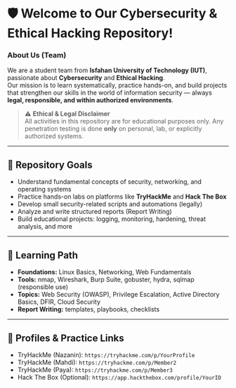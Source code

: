 # 🛡️ Welcome to Our Cybersecurity & Ethical Hacking Repository!

### About Us (Team)
We are a student team from **Isfahan University of Technology (IUT)**, passionate about **Cybersecurity** and **Ethical Hacking**.  
Our mission is to learn systematically, practice hands-on, and build projects that strengthen our skills in the world of information security — always **legal, responsible, and within authorized environments**.

> ⚠️ **Ethical & Legal Disclaimer**  
> All activities in this repository are for educational purposes only. Any penetration testing is done **only** on personal, lab, or explicitly authorized systems.

---

## 🎯 Repository Goals
- Understand fundamental concepts of security, networking, and operating systems  
- Practice hands-on labs on platforms like **TryHackMe** and **Hack The Box**  
- Develop small security-related scripts and automations (legally)  
- Analyze and write structured reports (Report Writing)  
- Build educational projects: logging, monitoring, hardening, threat analysis, and more  

---

## 🧭 Learning Path
- **Foundations:** Linux Basics, Networking, Web Fundamentals  
- **Tools:** nmap, Wireshark, Burp Suite, gobuster, hydra, sqlmap (responsible use)  
- **Topics:** Web Security (OWASP), Privilege Escalation, Active Directory Basics, DFIR, Cloud Security  
- **Report Writing:** templates, playbooks, checklists

---

## 🔗 Profiles & Practice Links
- TryHackMe (Nazanin): `https://tryhackme.com/p/YourProfile`  
- TryHackMe (Mahdi): `https://tryhackme.com/p/Member2`  
- TryHackMe (Paya): `https://tryhackme.com/p/Member3`  
- Hack The Box (Optional): `https://app.hackthebox.com/profile/YourID`  

